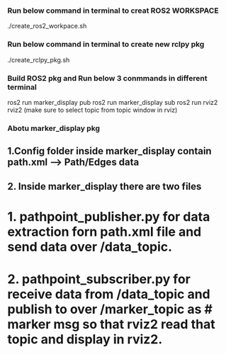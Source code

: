 ### Run below command in terminal to creat ROS2 WORKSPACE
./create_ros2_workpace.sh 

### Run below command in terminal to create new rclpy pkg
./create_rclpy_pkg.sh

### Build ROS2 pkg and Run below 3 conmmands in different terminal
ros2 run marker_display pub
ros2 run marker_display sub
ros2 run rviz2 rviz2 (make sure to select topic from topic window in rviz)

### Abotu marker_display pkg
## 1.Config folder inside marker_display contain path.xml --> Path/Edges data
## 2. Inside marker_display there are two files
#    1. pathpoint_publisher.py for data extraction forn path.xml file and send data over /data_topic.
#    2. pathpoint_subscriber.py for receive data from /data_topic and publish to over /marker_topic as #    marker msg so that rviz2 read that topic and display in rviz2.







